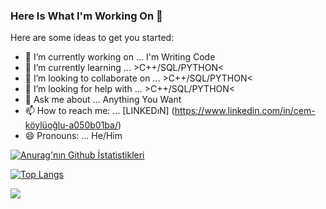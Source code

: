 



### Here Is What I'm Working On 👋



Here are some ideas to get you started:

- 🔭 I’m currently working on ... I'm Writing Code 
- 🌱 I’m currently learning ... >C++/SQL/PYTHON<
- 👯 I’m looking to collaborate on ... >C++/SQL/PYTHON<
- 🤔 I’m looking for help with ... >C++/SQL/PYTHON<
- 💬 Ask me about ... Anything You Want
- 📫 How to reach me: ... [LINKEDıN] (https://www.linkedin.com/in/cem-köylüoğlu-a050b01ba/)
- 😄 Pronouns: ... He/Him


[![Anurag'nın Github İstatistikleri](https://github-readme-stats.vercel.app/api?username=CemRoot)](https://github.com/anuraghazra/github-readme-stats)

[![Top Langs](https://github-readme-stats.vercel.app/api/top-langs/?username=CemRoot&exclude_repo=github-readme-stats,anuraghazra.github.io)](https://github.com/anuraghazra/github-readme-stats)

<a href="https://github.com/anuraghazra/github-readme-stats">
  <img align="center" src="https://github-readme-stats.vercel.app/api/pin/?username=CemRoot&repo=github-readme-stats" />
</a>

